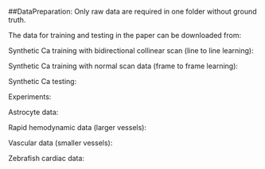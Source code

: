 ##DataPreparation:
Only raw data are required in one folder without ground truth.

The data for training and testing in the paper can be downloaded from:

Synthetic Ca training with bidirectional collinear scan (line to line learning):

Synthetic Ca training with normal scan data (frame to frame learning):

Synthetic Ca testing:

Experiments:

Astrocyte data:

Rapid hemodynamic data (larger vessels):

Vascular data (smaller vessels):

Zebrafish cardiac data:
